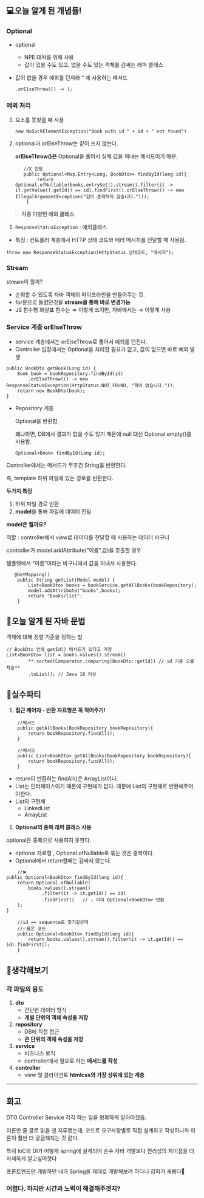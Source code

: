 ## 💻오늘 알게 된 개념들!

### Optional

- optional
    - NPE 대처를 위해 사용
    - 값이 있을 수도 있고, 없을 수도 있는 객체를 감싸는 래퍼 클래스
- 값이 없을 경우 예외를 던져라 “ 에 사용하는 메서드

    ```tsx
    .orElseThrow(() -> );
    ```


### 예외 처리

1. 요소를 못찾을 때 사용

    ```tsx
    new NoSuchElementException("Book with id " + id + " not found")
    ```

2. optional과 orElseThrow는 같이 쓰지 않는다.

   **orElseThrow()은** Optional을 풀어서 실제 값을 꺼내는 메서드이기 때문.

    ```tsx
       //X 안됨
       public Optional<Map.Entry<Long, BookDto>> findById(long id){
            return Optional.ofNullable(books.entrySet().stream().filter(it -> it.getValue().getId() == id).findFirst().orElseThrow(() -> new IllegalArgumentException("값이 존재하지 않습니다.")));
        }
    ```


> **각종 다양한 예외 클래스**
>
1. `ResponseStatusException` : 예외클래스
- 특징 : 컨트롤러 계층에서 HTTP 상태 코드와 에러 메시지를 전달할 때 사용됨.

```tsx
throw new ResponseStatusException(HttpStatus.상태코드, "메시지");
```

### Stream

stream이 뭘까?

- 순회할 수 있도록 자바 객체의 파이프라인을 만들어주는 것.
- for문으로 돌렸던것을 **stream을 통해 바로 변경가능**
- JS 함수형 화살표 함수는 ⇒ 이렇게 쓰지만, 자바에서는 → 이렇게 사용

### Service 계층 orElseThrow

- service 계층에서는 orElseThrow로 풀어서 예외를 던진다.
- Controller 입장에서는 Optional을 처리할 필요가 없고, 값이 없으면 바로 예외 발생

```tsx
public BookDto getBook(Long id) {
    Book book = bookRepository.findById(id)
        .orElseThrow(() -> new ResponseStatusException(HttpStatus.NOT_FOUND, "책이 없습니다."));
    return new BookDto(book);
}

```

- Repository 계층

  Optional을 반환함.

  왜냐하면, DB에서 결과가 없을 수도 있기 때문에 null 대신 Optional.empty()를 사용함.

    ```tsx
    Optional<Book> findById(Long id);
    
    ```


Controller에서는 메서드가 무조건 String을 반환한다.

즉, template 하위 파일에 있는 경로를 반환한다.

**두가지 특징**

1. 하위 파일 경로 반환
2. **model**을 통해 파일에 데이터 전달

**model은 뭘까요?**

역할 : controller에서 view로 데이터를 전달할 때 사용하는 데이터 바구니

controller가 model.addAttribute(”이름”,값)을 호출할 경우

템플렛에서 “이름”이라는 바구니에서 값을 꺼내서 사용한다.

```tsx
   @GetMapping()
    public String getList(Model model) {
        List<BookDto> books = bookService.getAllBooks(bookRepository);
        model.addAttribute("books",books);
        return "books/list";
    }
```

## 🎁오늘 알게 된 자바 문법

객체에 대해 정렬 기준을 정하는 법

```tsx
// BookDto 안에 getId() 메서드가 있다고 가정
List<BookDto> list = books.values().stream()
        **.sorted(Comparator.comparing(BookDto::getId)) // id 기준 오름차순**
        .toList(); // Java 16 이상
```

## 🎉실수파티

1. **접근 제어자 - 반환 자료형은 꼭 적어주기!**

```tsx
    //메서드
    public getAllBooks(BookRepository bookRepository){
        return bookRepository.findAll();
    }
```

```tsx
    //메서드
    public List<BookDto> getAllBooks(BookRepository bookRepository){
        return bookRepository.findAll();
    }
```

- return이 반환하는 findAll()은 ArrayList이다.
- List는 인터페이스이기 때문에 구현체가 없다. 때문에 List의 구현체로 반환해주어야한다.
- List의 구현체
    - LinkedList
    - ArrayList

1. **Optional의 중복 래퍼 클래스 사용**

optional은 중복으로 사용하지 못한다.

- optional<BookDto> 자료형 , Optional.ofNullable로 묶는 것은 중복이다.
- Optional에서 return할때는 감싸지 않는다.

```tsx
    //❌
public Optional<BookDto> findById(long id){
    return Optional.ofNullable(
        books.values().stream()
             .filter(it -> it.getId() == id)
             .findFirst()   // ⚠️ 이미 Optional<BookDto> 반환
    );
}
```

```tsx
    //id == sequence로 찾기같은데
    //✅옳은 코드
    public Optional<BookDto> findById(long id){
        return books.values().stream().filter(it -> it.getId() == id).findFirst();
    }
```

## 😤생각해보기

### 각 파일의 용도

1. **dto**
    - 간단한 데이터 형식
    - **개별 단위의 객체 속성을 저장**
2. **repository**
    - DB에 직접 접근
    - **큰 단위의 객체 속성을 저장**
3. **service**
    - 비즈니스 로직
    - controller에서 필요로 하는 **메서드를 작성**
4. **controller**
    - view 및 클라이언트 **htmlcss와 가장 상위에 있는 계층**

---

## 회고

DTO Controller Service 각각 하는 일을 명확하게 알아야겠음.

이론만 줄 글로 읽을 땐 지루했는데, 코드로 요구사항별로 직접 설계하고 작성하니까 이론이 훨씬 더 궁금해지는 것 같다.

특히 IoC와 DI가 어떻게 spring에 설계되어 순수 자바 개발보다 편리성의 차이점을 더 자세하게 알고싶어졋다

프론트엔드만 개발하던 내가 Spring을 제대로 개발해보려 하다니 감회가 새롭다🥹

### 어렵다. 하지만 시간과 노력이 해결해주겟지?